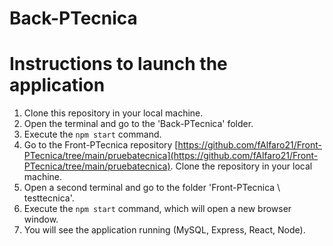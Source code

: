 # Back-PTecnica

# Instructions to launch the application

1. Clone this repository in your local machine.
2. Open the terminal and go to the 'Back-PTecnica' folder.
3. Execute the `npm start` command.
4. Go to the Front-PTecnica repository [https://github.com/fAlfaro21/Front-PTecnica/tree/main/pruebatecnica](https://github.com/fAlfaro21/Front-PTecnica/tree/main/pruebatecnica). Clone the repository in your local machine.
5. Open a second terminal and go to the folder 'Front-PTecnica \ testtecnica'.
6. Execute the `npm start` command, which will open a new browser window.
7. You will see the application running (MySQL, Express, React, Node).